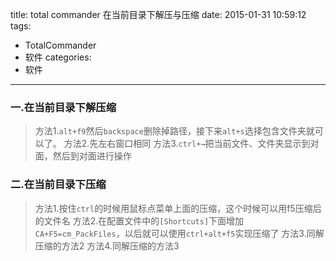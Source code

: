 title: total commander 在当前目录下解压与压缩
date: 2015-01-31 10:59:12
tags: 
- TotalCommander
- 软件
categories:
- 软件
---
### 一.在当前目录下解压缩
<!-- more -->
>方法1.``alt+f9``然后``backspace``删除掉路径，接下来``alt+s``选择包含文件夹就可以了。
>方法2.先左右窗口相同
>方法3.``ctrl+→``把当前文件、文件夹显示到对面，然后到对面进行操作

### 二.在当前目录下压缩

>方法1.按住``ctrl``的时候用鼠标点菜单上面的压缩，这个时候可以用f5压缩后的文件名
>方法2.在配置文件中的``[Shortcuts]``下面增加``CA+F5=cm_PackFiles``，以后就可以使用``ctrl+alt+f5``实现压缩了
>方法3.同解压缩的方法2
>方法4.同解压缩的方法3